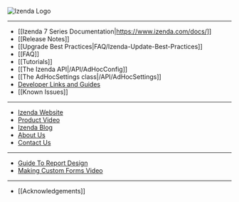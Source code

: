 ![Izenda Logo](http://izenda.com/wp-content/uploads/2014/12/IzendaNewLogoBlueTR.png)

---

* [[Izenda 7 Series Documentation|https://www.izenda.com/docs/]]
* [[Release Notes]]
* [[Upgrade Best Practices|FAQ/Izenda-Update-Best-Practices]]
* [[FAQ]]
* [[Tutorials]]
* [[The Izenda API|/API/AdHocConfig]]
* [[The AdHocSettings class|/API/AdHocSettings]]
* [Developer Links and Guides](/Guides/Developer-Links-and-Guides)
* [[Known Issues]]

---

* <a href="http://www.izenda.com" rel="nofollow" target="_blank">Izenda Website</a>
* [Product Video](https://www.youtube.com/watch?v=X3-yWFq0w5A)
* <a href="http://www.izenda.com/blog" rel="nofollow" target="_blank">Izenda Blog</a>
* <a href="http://www.izenda.com/company/" rel="nofollow" target="_blank">About Us</a>
* <a href="http://www.izenda.com/contact-us/" rel="nofollow" target="_blank">Contact Us</a>

---
* [Guide To Report Design](/Guides/ReportDesign)
* [Making Custom Forms Video](http://www.youtube.com/watch?v=5b2axJlgdFs) 

---

* [[Acknowledgements]]